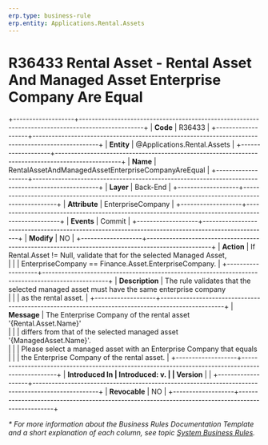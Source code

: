 ```yaml
---
erp.type: business-rule
erp.entity: Applications.Rental.Assets
---
```

# R36433 Rental Asset - Rental Asset And Managed Asset Enterprise Company Are Equal
+-------------------+--------------------------------------------------------------------------------------------------+
| **Code**          | R36433                                                                                           |
+-------------------+--------------------------------------------------------------------------------------------------+
| **Entity**        | @Applications.Rental.Assets                                                                      |
+-------------------+--------------------------------------------------------------------------------------------------+
| **Name**          | RentalAssetAndManagedAssetEnterpriseCompanyAreEqual                                              |
+-------------------+--------------------------------------------------------------------------------------------------+
| **Layer**         | Back-End                                                                                         |
+-------------------+--------------------------------------------------------------------------------------------------+
| **Attribute**     | EnterpriseCompany                                                                                |
+-------------------+--------------------------------------------------------------------------------------------------+
| **Events**        | Commit                                                                                           |
+-------------------+--------------------------------------------------------------------------------------------------+
| **Modify**        | NO                                                                                               |
+-------------------+--------------------------------------------------------------------------------------------------+
| **Action**        | If Rental.Asset != Null, validate that for the selected Managed Asset, <br/>                     |
|                   | EnterpriseCompany == Finance.Asset.EnterpriseCompany.                                            |
+-------------------+--------------------------------------------------------------------------------------------------+
| **Description**   | The rule validates that the selected managed asset must have the same enterprise company <br/>   |
|                   | as the rental asset.                                                                             |
+-------------------+--------------------------------------------------------------------------------------------------+
| **Message**       | The Enterprise Company of the rental asset '{Rental.Asset.Name}' <br/>                           |
|                   | differs from that of the selected managed asset '{ManagedAsset.Name}'. <br/>                     |
|                   | Please select a managed asset with an Enterprise Company that equals <br/>                       |
|                   | the Enterprise Company of the rental asset.                                                      |
+-------------------+--------------------------------------------------------------------------------------------------+
| **Introduced In   | Introduced: v.                                                                                   |
| Version**         |                                                                                                  |
+-------------------+--------------------------------------------------------------------------------------------------+
| **Revocable**     | NO                                                                                               |
+-------------------+--------------------------------------------------------------------------------------------------+

*\* For more information about the Business Rules Documentation Template and a short explanation of each column, see
topic [System Business Rules](../templates/template-description-system-business-rules.md).*
